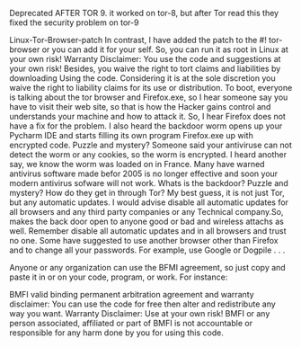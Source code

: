 Deprecated AFTER TOR 9. it worked on tor-8, but after Tor read this they fixed the security problem on tor-9

Linux-Tor-Browser-patch
In contrast, I have added the patch to the #! tor-browser or you can add it for your self.
So, you can run it as root in Linux at your own risk!
Warranty Disclaimer: You use the code and suggestions at your own risk! 
Besides, you waive the right to tort claims and liabilities by downloading Using the code.
Considering it is at the sole discretion you waive the right to liability claims for its use or distribution.
To boot, everyone is talking about the tor browser and Firefox.exe, so I hear someone say you have to visit their web site, so that is how the Hacker gains control and understands your machine and how to attack it. So, I hear Firefox does not have a fix for the problem. I also heard the backdoor worm opens up your Pycharm IDE and starts filling its own program Firefox.exe up with encrypted code. Puzzle and mystery? Someone said your antiviruse can not detect the worm or any cookies, so the worm is encrypted. I heard another say, we know the worm was loaded on in France. Many have warned antivirus software made befor 2005 is no longer effective and soon your modern antivirus sofware will not work. Whats is the backdoor? Puzzle and mystery? How do they get in through Tor? My best guess, it is not just Tor, but any automatic updates. I would advise disable all automatic updates for all browsers and any third party companies or any Technical company.So, makes the back door open to anyone good or bad and wireless attachs as well. Remember disable all automatic updates and in all browsers and trust no one. 
Some have suggested to use another browser other than Firefox and to change all your passwords. For example, use Google or Dogpile . . .

Anyone or any organization can use the BFMI agreement, so just copy and paste it in or on your code, program, or work. For instance:

BMFI valid binding permanent arbitration agreement and warranty disclaimer: You can use the code for free then alter and redistribute any way you want. Warranty Disclaimer: Use at your own risk! BMFI or any person associated, affiliated or part of BMFI is not accountable or responsible for any harm done by you for using this code.


